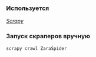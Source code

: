 ### Используется
[*Scrapy*](https://pypi.org/project/Scrapy/)

### Запуск скраперов вручную
```commandline
scrapy crawl ZaraSpider
```
